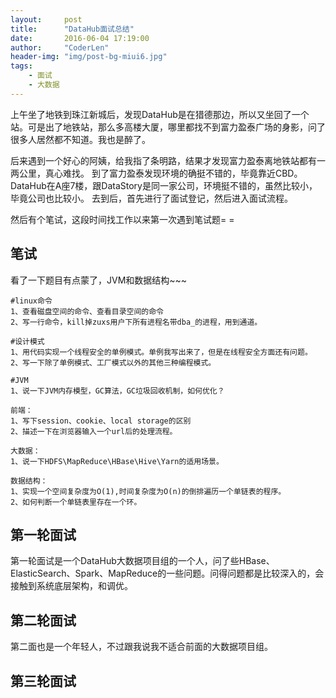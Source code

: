 ```yaml
---
layout:     post
title:      "DataHub面试总结"
date:       2016-06-04 17:19:00
author:     "CoderLen"
header-img: "img/post-bg-miui6.jpg"
tags:
    - 面试
    - 大数据
---
```



上午坐了地铁到珠江新城后，发现DataHub是在猎德那边，所以又坐回了一个站。可是出了地铁站，那么多高楼大厦，哪里都找不到富力盈泰广场的身影，问了很多人居然都不知道。我也是醉了。
	
后来遇到一个好心的阿姨，给我指了条明路，结果才发现富力盈泰离地铁站都有一两公里，真心难找。
到了富力盈泰发现环境的确挺不错的，毕竟靠近CBD。
DataHub在A座7楼，跟DataStory是同一家公司，环境挺不错的，虽然比较小，毕竟公司也比较小。
去到后，首先进行了面试登记，然后进入面试流程。	

然后有个笔试，这段时间找工作以来第一次遇到笔试题= =	
	
## 笔试
看了一下题目有点蒙了，JVM和数据结构~~~
	
	#linux命令	
	1、查看磁盘空间的命令、查看目录空间的命令	
	2、写一行命令，kill掉zuxs用户下所有进程名带dba_的进程，用到通道。	
	
	#设计模式
	1、用代码实现一个线程安全的单例模式。单例我写出来了，但是在线程安全方面还有问题。	
	2、写一下除了单例模式、工厂模式以外的其他三种编程模式。
	
	#JVM
	1、说一下JVM内存模型，GC算法，GC垃圾回收机制，如何优化？
	
	前端：
	1、写下session、cookie、local storage的区别	
	2、描述一下在浏览器输入一个url后的处理流程。	

	大数据：
	1、说一下HDFS\MapReduce\HBase\Hive\Yarn的适用场景。
	
	数据结构：
	1、实现一个空间复杂度为O(1),时间复杂度为O(n)的倒排遍历一个单链表的程序。
	2、如何判断一个单链表里存在一个环。
	
## 第一轮面试
第一轮面试是一个DataHub大数据项目组的一个人，问了些HBase、ElasticSearch、Spark、MapReduce的一些问题。问得问题都是比较深入的，会接触到系统底层架构，和调优。
	
## 第二轮面试
第二面也是一个年轻人，不过跟我说我不适合前面的大数据项目组。
	
## 第三轮面试
